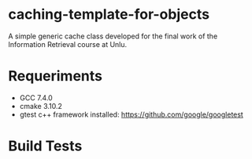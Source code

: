 # caching-template-for-objects
A simple generic cache class developed for the final work of the Information Retrieval course at Unlu.

# Requeriments
* GCC 7.4.0
* cmake 3.10.2
* gtest c++ framework installed: https://github.com/google/googletest

# Build Tests
